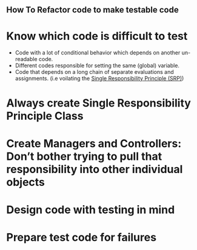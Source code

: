 ## How To Refactor code to make testable code
# Know which code is difficult to test
  - Code with a lot of conditional behavior which depends on another un-readable code.
  - Different codes responsible for setting the same (global) variable.
  - Code that depends on a long chain of separate evaluations and assignments.
    (i.e voilating the [Single Responsibility Principle (SRP)](https://en.wikipedia.org/wiki/Single_responsibility_principle))
# Always create Single Responsibility Principle Class


# Create Managers and Controllers: Don’t bother trying to pull that responsibility into other individual objects


# Design code with testing in mind 


# Prepare test code for failures 
